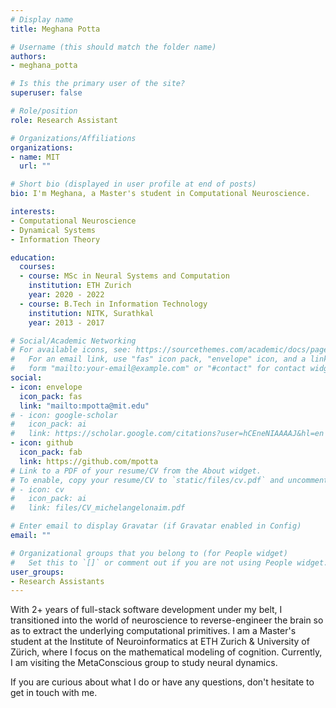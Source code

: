 ```yaml
---
# Display name
title: Meghana Potta

# Username (this should match the folder name)
authors:
- meghana_potta

# Is this the primary user of the site?
superuser: false

# Role/position
role: Research Assistant

# Organizations/Affiliations
organizations:
- name: MIT
  url: ""

# Short bio (displayed in user profile at end of posts)
bio: I'm Meghana, a Master's student in Computational Neuroscience.

interests:
- Computational Neuroscience
- Dynamical Systems
- Information Theory

education:
  courses:
  - course: MSc in Neural Systems and Computation 
    institution: ETH Zurich
    year: 2020 - 2022
  - course: B.Tech in Information Technology
    institution: NITK, Surathkal
    year: 2013 - 2017

# Social/Academic Networking
# For available icons, see: https://sourcethemes.com/academic/docs/page-builder/#icons
#   For an email link, use "fas" icon pack, "envelope" icon, and a link in the
#   form "mailto:your-email@example.com" or "#contact" for contact widget.
social:
- icon: envelope
  icon_pack: fas
  link: "mailto:mpotta@mit.edu"
# - icon: google-scholar
#   icon_pack: ai
#   link: https://scholar.google.com/citations?user=hCEneNIAAAAJ&hl=en
- icon: github
  icon_pack: fab
  link: https://github.com/mpotta
# Link to a PDF of your resume/CV from the About widget.
# To enable, copy your resume/CV to `static/files/cv.pdf` and uncomment the lines below.
# - icon: cv
#   icon_pack: ai
#   link: files/CV_michelangelonaim.pdf

# Enter email to display Gravatar (if Gravatar enabled in Config)
email: ""

# Organizational groups that you belong to (for People widget)
#   Set this to `[]` or comment out if you are not using People widget.
user_groups:
- Research Assistants
---
```


With 2+ years of full-stack software development under my belt, I transitioned into the world of neuroscience to reverse-engineer the brain so as to extract the underlying computational primitives. I am a Master's student at the Institute of Neuroinformatics at ETH Zurich & University of Zürich, where I focus on the mathematical modeling of cognition. Currently, I am visiting the MetaConscious group to study neural dynamics.

If you are curious about what I do or have any questions, don't hesitate to get in touch with me.